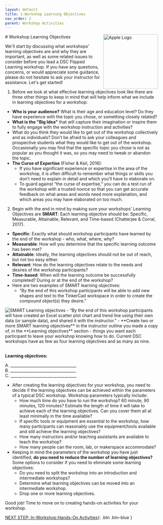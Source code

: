 ```yaml
---
layout: default
title: 1-Workshop Learning Objectives
nav_order: 2
parent: Workshop Activities
---
```

<img src="images/apple-logo.png" style="float:right;width:180px;" alt="Apple Logo">
# Workshop Learning Objectives

We'll start by discussing what workshops' learning objectives are and why they are important, as well as some related issues to consider before you lead a DSC Flipped Learning workshop. If you have any questions, concerns, or would appreciate some guidance, please do not hesitate to ask your instructor for assistance. Let's get started!

1. Before we look at what effective learning objectives look like there are three other things to keep in mind that will help inform what we include in learning objectives for a workshop:
- **Who is your audience?** What is their age and education level? Do they have experience with the topic you chose, or something closely related?
- **What is the "Big Idea"** that will capture their imagination or inspire them to fully engage with the workshop instruction and activities?
- What do you think they would like to get out of the workshop collectively and as individuals? Don’t be afraid to ask your colleagues and prospective students what they would like to get out of the workshop. Occasionally you may find that the specific topic you chose is not as popular as you thought it was, so you may need to tweak or abandon the topic.
- **The Curse of Expertise** (Fisher & Keil, 2016): 
  - If you have significant experience or expertise in the area of the workshop, it is often difficult to remember what things or skills you don’t need to explain in detail and which you’ll have to elaborate on. 
  - To guard against “the curse of expertise,” you can do a test run of the workshop with a trusted novice so that you can get accurate feedback on what areas and words need more explanation, and which areas you may have elaborated on too much.

2. Begin with the end in mind by making sure your workshops' Learning Objectives are **SMART**: Each learning objective should be: Specific, Measurable, Attainable, Relevant, and Time-based (Chatterjee & Corral, 2017).
  - **Specific**: Exactly what should workshop participants have learned by the end of the workshop - who, what, where, why?
  - **Measurable**: How will you determine that the specific learning outcome has been met?
  - **Attainable**: Ideally, the learning objectives should not be out of reach, but not too easy either.
  - **Relevant**: How do the learning objectives relate to the needs and desires of the workshop participants?
  - **Time-based**: When will the learning outcome be successfully completed? During or at the end of the workshop? 
- Here are two examples of SMART learning objectives:
  - “By the end of this workshop participants will be able to add new shapes and text to the TinkerCad workspace in order to create the compound object(s) they desire.” 
<img src="images/smart.png" alt="SMART Learning objectives">
  - “By the end of this workshop participants will have created an Excel scatter plot chart and trend line using their own data (or sample data), and shared it with the instructor.”
- **Create two or more SMART learning objectives** in the instructor outline you made a copy of, in the **Learning objectives** section - things you want each participant to leave your workshop knowing how to do. Current DSC workshops have as few as four learning objectives and as many as nine.

<br>**Learning objectives:**

A. __________________________________<br>
B. __________________________________<br>
C. __________________________________<br>

- After creating the learning objectives for your workshop, you need to decide if the learning objectives can be achieved within the parameters of a typical DSC workshop. Workshop parameters typically include:
  - How much time do you have to run the workshop? 60 minute, 90 minutes, 120 minutes? Estimate the length of time it will take to achieve each of the learning objectives. Can you cover them all at least minimally in the time available? 
  - If specific tools or equipment are essential to the workshop, how many participants can reasonably use the equipment/tools available and still achieve the learning objectives?
  - How many instructors and/or teaching assistants are available to teach the workshop?
  - How many people can the room, lab, or makerspace accommodate?
- Keeping in mind the parameters of the workshop you have just identified, **do you need to reduce the number of learning objectives?** Some options to consider if you need to eliminate some learning objectives:
  - Do you need to split the workshop into an introduction and intermediate workshops?
  - Determine what learning objectives can be moved into an intermediate workshop.
  - Drop one or more learning objectives.

Good job! Time to move on to creating hands-on activities for your workshop.

[NEXT STEP: In-Workshop Hands-On Activities](hands-on-activities.html){: .btn .btn-blue }

